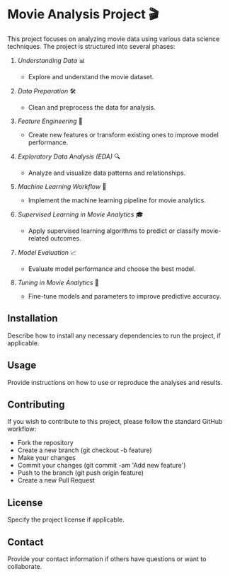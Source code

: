 # Movie Analysis Project 🎬

This project focuses on analyzing movie data using various data science techniques. The project is structured into several phases:

1. *Understanding Data* 📊
   - Explore and understand the movie dataset.
   
2. *Data Preparation* 🛠️
   - Clean and preprocess the data for analysis.
   
3. *Feature Engineering* 🧠
   - Create new features or transform existing ones to improve model performance.
   
4. *Exploratory Data Analysis (EDA)* 🔍
   - Analyze and visualize data patterns and relationships.
   
5. *Machine Learning Workflow* 🤖
   - Implement the machine learning pipeline for movie analytics.
   
6. *Supervised Learning in Movie Analytics* 🎓
   - Apply supervised learning algorithms to predict or classify movie-related outcomes.
   
7. *Model Evaluation* 📈
   - Evaluate model performance and choose the best model.
   
8. *Tuning in Movie Analytics* 🎯
   - Fine-tune models and parameters to improve predictive accuracy.

## Installation
Describe how to install any necessary dependencies to run the project, if applicable.

## Usage
Provide instructions on how to use or reproduce the analyses and results.

## Contributing
If you wish to contribute to this project, please follow the standard GitHub workflow:
- Fork the repository
- Create a new branch (git checkout -b feature)
- Make your changes
- Commit your changes (git commit -am 'Add new feature')
- Push to the branch (git push origin feature)
- Create a new Pull Request

## License
Specify the project license if applicable.

## Contact
Provide your contact information if others have questions or want to collaborate.
